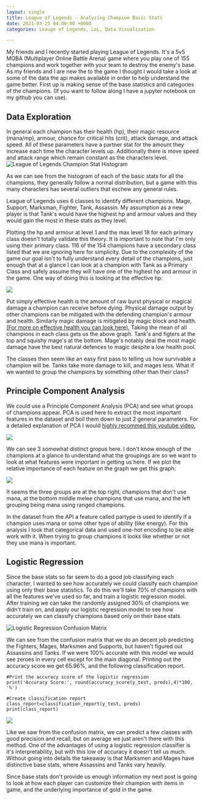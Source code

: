 ```yaml
---
layout: single
title: League of Legends - Analyzing Champion Basic Stats
date: 2021-03-25 04:00:00 +0000
categories: Leauge of Legends, LoL, Data Visualization

---
```

My friends and I recently started playing League of Legends. It's a 5v5 MOBA (Multiplayer Online Battle Arena) game where you play one of 155 champions and work together with your team to destroy the enemy's base. As my friends and I are new the to the game I thought I would take a look at some of the data the api makes available in order to help understand the game better. First up is making sense of the base statistics and categories of the champions. (If you want to follow along I have a jupyter notebook on my github you can use).

## Data Exploration

In general each champion has their health (hp), their magic resource (mana/mp), armour, chance for critical hits (crit), attack damage, and attack speed. All of these parameters have a partner stat for the amount they increase each time the character levels up. Additionally there is move speed and attack range which remain constant as the characters level.![League of Legends Champion Stat Histogram](/uploads/histogram.png "Champion Stat Histogram")

As we can see from the histogram of each of the basic stats for all the champions, they generally follow a normal distribution, but a game with this many characters has several outliers that eschew any general rules.

League of Legends uses 6 classes to identify different champions. Mage, Support, Marksman, Fighter, Tank, Assassin. My assumption as a new player is that Tank's would have the highest hp and armour values and they would gain the most in these stats as they level.

Plotting the hp and armour at level 1 and the max level 18 for each primary class doesn't totally validate this theory. It is important to note that I'm only using their primary class. 116 of the 154 champions have a secondary class listed that we are ignoring here for simplicity. Due to the complexity of the game our goal isn't to fully understand every detail of the champions, just enough that at a glance I can look at a champion with Tank as a Primary Class and safely assume they will have one of the highest hp and armour in the game. One way of doing this is looking at the effective hp:

![](/uploads/average-effective-hp-by-primary-class.png)

Put simply effective health is the amount of raw burst physical or magical damage a champion can receive before dying. Physical damage output by other champions can be mitigated with the defending champion's armour and health. Similarly magic damage is mitigated by magic block and health. [(For more on effective health you can look here).](https://leagueoflegends.fandom.com/wiki/Health#Effective_health) Taking the mean of all champions in each class gets us the above graph. Tank's and figters at the top and squishy mage's at the bottom. Mage's notably deal the most magic damage have the best natural defences to magic despite a low health pool.

The classes then seem like an easy first pass to telling us how survivable a champion will be. Tanks take more damage to kill, and mages less. What if we wanted to group the champions by something other than their class?

## Principle Component Analysis

We could use a Principle Component Analysis (PCA) and see what groups of champions appear. PCA is used here to extract the most important features in the dataset and boil them down to just 2 general parameters. For a detailed explanation of PCA I would [highly recommed this youtube video.](https://www.youtube.com/watch?v=fkf4IBRSeEc)

![](/uploads/champion-stat-principle-component-analysis.png)

We can see 3 somewhat distinct gropus here. I don't know enough of the champions at a glance to understand what the groupings are so we want to look at what features were important in getting us here. If we plot the relative importance of each feature on the graph we get this graph:

![](/uploads/feature-importance-principle-component-analysis.png)

It seems the three groups are at the top right, champions that don't use mana, at the bottom middle melee champions that use mana, and the left grouping being mana using ranged champions.

In the dataset from the API a feature called partype is used to identify if a champion uses mana or some other type of ability (like energy). For this analysis I took that categorical data and used one-hot encoding to be able work with it. When trying to group champions it looks like whether or not they use mana is important.

## Logistic Regression

Since the base stats so far seem to do a good job classifying each character, I wanted to see how accurately we could classify each champion using only their base statistics. To do this we'll take 70% of champions with all the features we've used so far, and train a logistic regression model. After training we can take the randomly assigned 30% of champions we didn't train on, and apply our logistic regression model to see how accurately we can classify champions based only on their base stats.

![](/uploads/class-prediction-confusion-matrix-heatmap.png "Logistic Regression Confusion Matrix")

We can see from the confusion matrix that we do an decent job predicting the Fighters, Mages, Marksmen and Supports, but haven't figured out Assassins and Tanks. If we were 100% accurate with this model we would see zeroes in every cell except for the main diagonal. Printing out the accuracy score we get 65.96%, and the following classification report.

    #Print the accuracy score of the logistic regression
    print('Accuracy Score:', round(accuracy_score(y_test, preds),4)*100, '%')  
    
    #Create classification report
    class_report=classification_report(y_test, preds)
    print(class_report)	

![](/uploads/classification-report.png)

Like we saw from the confusion matrix, we can predict a few classes with good precision and recall, but on average we just aren't there with this method. One of the advantages of using a logistic regression classifier is it's interpretability, but with this low of accuracy it doesn't tell us much. Without going into details the takeaway is that Marksmen and Mages have distinctive base stats, where Assassins and Tanks vary heavily.

Since base stats don't provide us enough information my next post is going to look at how each player can customize their champion with items in game, and the underlying importance of gold in the game.